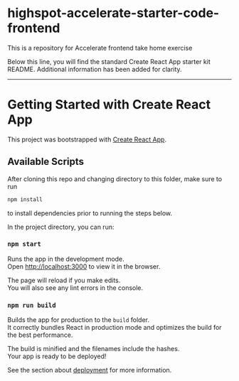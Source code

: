 # highspot-accelerate-starter-code-frontend
This is a repository for Accelerate frontend take home exercise 


Below this line, you will find the standard Create React App starter kit README. Additional information has been added for clarity. 

---

# Getting Started with Create React App

This project was bootstrapped with [Create React App](https://github.com/facebook/create-react-app).


## Available Scripts
After cloning this repo and changing directory to this folder, make sure to run 

```sh
npm install
```

to install dependencies prior to running the steps below.


In the project directory, you can run:

### `npm start`

Runs the app in the development mode.\
Open [http://localhost:3000](http://localhost:3000) to view it in the browser.

The page will reload if you make edits.\
You will also see any lint errors in the console.

### `npm run build`

Builds the app for production to the `build` folder.\
It correctly bundles React in production mode and optimizes the build for the best performance.

The build is minified and the filenames include the hashes.\
Your app is ready to be deployed!

See the section about [deployment](https://facebook.github.io/create-react-app/docs/deployment) for more information.
